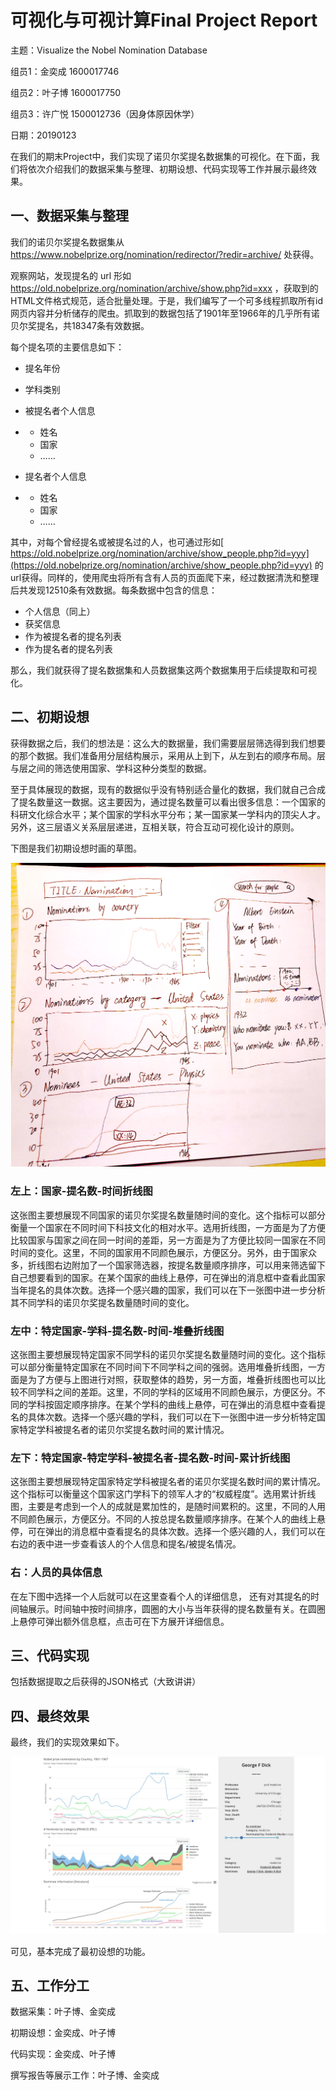 # 可视化与可视计算Final Project Report

主题：Visualize the Nobel Nomination Database

组员1：金奕成 1600017746

组员2：叶子博 1600017750

组员3：许广悦 1500012736（因身体原因休学）

日期：20190123

在我们的期末Project中，我们实现了诺贝尔奖提名数据集的可视化。在下面，我们将依次介绍我们的数据采集与整理、初期设想、代码实现等工作并展示最终效果。

## 一、数据采集与整理

我们的诺贝尔奖提名数据集从 https://www.nobelprize.org/nomination/redirector/?redir=archive/ 处获得。

观察网站，发现提名的 url 形如 https://old.nobelprize.org/nomination/archive/show.php?id=xxx ，获取到的HTML文件格式规范，适合批量处理。于是，我们编写了一个可多线程抓取所有id网页内容并分析储存的爬虫。抓取到的数据包括了1901年至1966年的几乎所有诺贝尔奖提名，共18347条有效数据。

每个提名项的主要信息如下：

- 提名年份

- 学科类别

- 被提名者个人信息

- - 姓名
  - 国家
  - ……

- 提名者个人信息

- - 姓名
  - 国家
  - ……

其中，对每个曾经提名或被提名过的人，也可通过形如[ https://old.nobelprize.org/nomination/archive/show_people.php?id=yyy](https://old.nobelprize.org/nomination/archive/show_people.php?id=yyy) 的url获得。同样的，使用爬虫将所有含有人员的页面爬下来，经过数据清洗和整理后共发现12510条有效数据。每条数据中包含的信息：

- 个人信息（同上）
- 获奖信息
- 作为被提名者的提名列表
- 作为提名者的提名列表

那么，我们就获得了提名数据集和人员数据集这两个数据集用于后续提取和可视化。

## 二、初期设想

获得数据之后，我们的想法是：这么大的数据量，我们需要层层筛选得到我们想要的那个数据。我们准备用分层结构展示，采用从上到下，从左到右的顺序布局。层与层之间的筛选使用国家、学科这种分类型的数据。

至于具体展现的数据，现有的数据似乎没有特别适合量化的数据，我们就自己合成了提名数量这一数据。这主要因为，通过提名数量可以看出很多信息：一个国家的科研文化综合水平；某个国家的学科水平分布；某一国家某一学科内的顶尖人才。另外，这三层语义关系层层递进，互相关联，符合互动可视化设计的原则。

下图是我们初期设想时画的草图。

![draft](../img/draft.png)

### 左上：国家-提名数-时间折线图

这张图主要想展现不同国家的诺贝尔奖提名数量随时间的变化。这个指标可以部分衡量一个国家在不同时间下科技文化的相对水平。选用折线图，一方面是为了方便比较国家与国家之间在同一时间的差距，另一方面是为了方便比较同一国家在不同时间的变化。这里，不同的国家用不同颜色展示，方便区分。另外，由于国家众多，折线图右边附加了一个国家筛选器，按提名数量顺序排序，可以用来筛选留下自己想要看到的国家。在某个国家的曲线上悬停，可在弹出的消息框中查看此国家当年提名的具体次数。选择一个感兴趣的国家，我们可以在下一张图中进一步分析其不同学科的诺贝尔奖提名数量随时间的变化。

### 左中：特定国家-学科-提名数-时间-堆叠折线图

这张图主要想展现特定国家不同学科的诺贝尔奖提名数量随时间的变化。这个指标可以部分衡量特定国家在不同时间下不同学科之间的强弱。选用堆叠折线图，一方面是为了方便与上图进行对照，获取整体的趋势，另一方面，堆叠折线图也可以比较不同学科之间的差距。这里，不同的学科的区域用不同颜色展示，方便区分。不同的学科按固定顺序排序。在某个学科的曲线上悬停，可在弹出的消息框中查看提名的具体次数。选择一个感兴趣的学科，我们可以在下一张图中进一步分析特定国家特定学科被提名者的诺贝尔奖提名数时间的累计情况。

### 左下：特定国家-特定学科-被提名者-提名数-时间-累计折线图

这张图主要想展现特定国家特定学科被提名者的诺贝尔奖提名数时间的累计情况。这个指标可以衡量这个国家这门学科下的领军人才的“权威程度”。选用累计折线图，主要是考虑到一个人的成就是累加性的，是随时间累积的。这里，不同的人用不同颜色展示，方便区分。不同的人按总提名数量顺序排序。在某个人的曲线上悬停，可在弹出的消息框中查看提名的具体次数。选择一个感兴趣的人，我们可以在右边的表中进一步查看该人的个人信息和提名/被提名情况。

### 右：人员的具体信息

在左下图中选择一个人后就可以在这里查看个人的详细信息， 还有对其提名的时间轴展示。时间轴中按时间排序，圆圈的大小与当年获得的提名数量有关。在圆圈上悬停可弹出额外信息框，点击可在下方展开详细信息。



## 三、代码实现

包括数据提取之后获得的JSON格式（大致讲讲）

## 四、最终效果

最终，我们的实现效果如下。

![preview](../img/preview.jpg)

可见，基本完成了最初设想的功能。

## 五、工作分工

数据采集：叶子博、金奕成

初期设想：金奕成、叶子博

代码实现：金奕成、叶子博

撰写报告等展示工作：叶子博、金奕成
